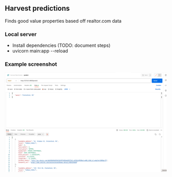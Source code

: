 Harvest predictions
---

Finds good value properties based off realtor.com data

### Local server

* Install dependencies (TODO: document steps)
* uvicorn main:app --reload

### Example screenshot

<img src="./img/api1.png" width=800 />
